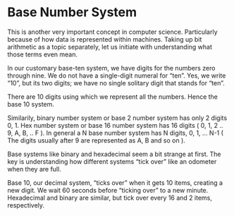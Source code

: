 # Base Number System
This is another very important concept in computer science. Particularly because of how data is represented within machines.
Taking up bit arithmetic as a topic separately, let us initiate with understanding what those terms even mean.

In our customary base-ten system, we have digits for the numbers zero through nine. We do not have a single-digit numeral for “ten”. Yes, we write “10”, but its two digits; we have no single solitary digit that stands for “ten”.

There are 10 digits using which we represent all the numbers. Hence the base 10 system.

Similarily, binary number system or base 2 number system has only 2 digits 0, 1. Hex number system or base 16 number system has 16 digits ( 0, 1, 2 .. 9, A, B, .. F ). In general a N base number system has N digits, 0, 1, ... N-1 ( The digits usually after 9 are represented as A, B and so on ).

Base systems like binary and hexadecimal seem a bit strange at first. The key is understanding how different systems “tick over” like an odometer when they are full.

Base 10, our decimal system, “ticks over” when it gets 10 items, creating a new digit. We wait 60 seconds before “ticking over” to a new minute. Hexadecimal and binary are similar, but tick over every 16 and 2 items, respectively.
